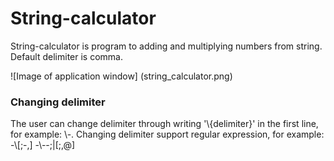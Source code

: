 # String-calculator
String-calculator is program to adding and multiplying numbers from string. Default delimiter is comma.

![Image of application window] (string_calculator.png)

### Changing delimiter

The user can change delimiter through writing '\\{delimiter}' in the first line, for example: \\-.
Changing delimiter support regular expression, for example: 
-\\[;-,]
-\\--;|[;,@]
